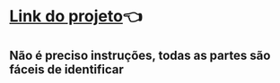 <h1><a href="https://www.youtube.com/watch?v=tyVvNj-UvxM&list=PLzYLF3iyrZMhFwYUNmnEopQRMjdRxI9E-&index=2">Link do projeto</a>👈
</h1>

<h2>Não é preciso instruções, todas as partes são fáceis de identificar
